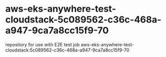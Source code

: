 # aws-eks-anywhere-test-cloudstack-5c089562-c36c-468a-a947-9ca7a8cc15f9-70
repository for use with E2E test job aws-eks-anywhere-test-cloudstack:5c089562-c36c-468a-a947-9ca7a8cc15f9-70
